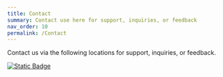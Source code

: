 ```yaml
---
title: Contact
summary: Contact use here for support, inquiries, or feedback
nav_order: 10
permalink: /Contact
---
```



Contact us via the following locations for support, inquiries, or feedback.

[![Static Badge](https://img.shields.io/badge/The%20Back%20Room-black?style=plastic&logo=discord&logoColor=white&logoSize=auto&label=Discord&labelColor=7289da&color=black)](https://discord.gg/Yxj2t8ZbvX)
